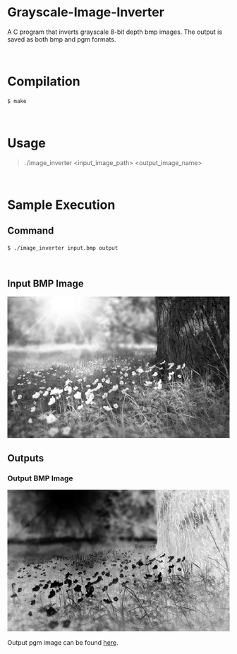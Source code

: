 # Grayscale-Image-Inverter
A C program that inverts grayscale 8-bit depth bmp images. The output is saved as both bmp and pgm formats.

<br />

# Compilation
```bash
$ make
```

<br />

# Usage
  > ./image_inverter &lt;input_image_path&gt; &lt;output_image_name&gt;

<br />

# Sample Execution

## Command
```bash
$ ./image_inverter input.bmp output
```
<br />

## Input BMP Image
![Input BMP image](https://raw.githubusercontent.com/ender-s/Grayscale-Image-Inverter/main/images/input.bmp)

## Outputs
### Output BMP Image
![Output BMP image](https://raw.githubusercontent.com/ender-s/Grayscale-Image-Inverter/main/images/output.bmp)

Output pgm image can be found [here](./images/output.pgm).
